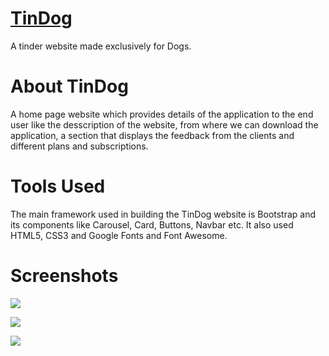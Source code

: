 # [TinDog](https://rajatkumawat17.github.io/TinDog/)
A tinder website made exclusively for Dogs. 

# About TinDog
A home page website which provides details of the application to the end user like the desscription of the website, from where we can download the application, a section that displays the feedback from the clients and different plans and subscriptions.

# Tools Used
The main framework used in building the TinDog website is Bootstrap and its components like Carousel, Card, Buttons, Navbar etc. It also used HTML5, CSS3 and Google Fonts and Font Awesome.

# Screenshots
![](https://github.com/RajatKumawat17/TinDog/blob/main/Output%20Images/1.PNG?raw=true)

![](https://github.com/RajatKumawat17/TinDog/blob/main/Output%20Images/3.PNG?raw=true)

![](https://github.com/RajatKumawat17/TinDog/blob/main/Output%20Images/4.PNG?raw=true)
